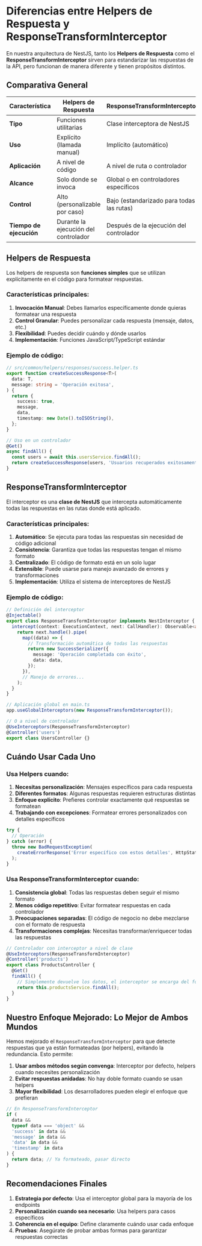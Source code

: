 # Diferencias entre Helpers de Respuesta y ResponseTransformInterceptor

En nuestra arquitectura de NestJS, tanto los **Helpers de Respuesta** como el **ResponseTransformInterceptor** sirven para estandarizar las respuestas de la API, pero funcionan de manera diferente y tienen propósitos distintos.

## Comparativa General

| Característica | Helpers de Respuesta | ResponseTransformInterceptor |
|----------------|----------------------|------------------------------|
| **Tipo** | Funciones utilitarias | Clase interceptora de NestJS |
| **Uso** | Explícito (llamada manual) | Implícito (automático) |
| **Aplicación** | A nivel de código | A nivel de ruta o controlador |
| **Alcance** | Solo donde se invoca | Global o en controladores específicos |
| **Control** | Alto (personalizable por caso) | Bajo (estandarizado para todas las rutas) |
| **Tiempo de ejecución** | Durante la ejecución del controlador | Después de la ejecución del controlador |

## Helpers de Respuesta

Los helpers de respuesta son **funciones simples** que se utilizan explícitamente en el código para formatear respuestas.

### Características principales:

1. **Invocación Manual**: Debes llamarlos específicamente donde quieras formatear una respuesta
2. **Control Granular**: Puedes personalizar cada respuesta (mensaje, datos, etc.)
3. **Flexibilidad**: Puedes decidir cuándo y dónde usarlos
4. **Implementación**: Funciones JavaScript/TypeScript estándar

### Ejemplo de código:

```typescript
// src/common/helpers/responses/success.helper.ts
export function createSuccessResponse<T>(
  data: T,
  message: string = 'Operación exitosa',
) {
  return {
    success: true,
    message,
    data,
    timestamp: new Date().toISOString(),
  };
}

// Uso en un controlador
@Get()
async findAll() {
  const users = await this.usersService.findAll();
  return createSuccessResponse(users, 'Usuarios recuperados exitosamente');
}
```

## ResponseTransformInterceptor

El interceptor es una **clase de NestJS** que intercepta automáticamente todas las respuestas en las rutas donde está aplicado.

### Características principales:

1. **Automático**: Se ejecuta para todas las respuestas sin necesidad de código adicional
2. **Consistencia**: Garantiza que todas las respuestas tengan el mismo formato
3. **Centralizado**: El código de formato está en un solo lugar
4. **Extensible**: Puede usarse para manejo avanzado de errores y transformaciones
5. **Implementación**: Utiliza el sistema de interceptores de NestJS

### Ejemplo de código:

```typescript
// Definición del interceptor
@Injectable()
export class ResponseTransformInterceptor implements NestInterceptor {
  intercept(context: ExecutionContext, next: CallHandler): Observable<any> {
    return next.handle().pipe(
      map((data) => {
        // Transformación automática de todas las respuestas
        return new SuccessSerializer({
          message: 'Operación completada con éxito',
          data: data,
        });
      }),
      // Manejo de errores...
    );
  }
}

// Aplicación global en main.ts
app.useGlobalInterceptors(new ResponseTransformInterceptor());

// O a nivel de controlador
@UseInterceptors(ResponseTransformInterceptor)
@Controller('users')
export class UsersController {}
```

## Cuándo Usar Cada Uno

### Usa Helpers cuando:

1. **Necesitas personalización**: Mensajes específicos para cada respuesta
2. **Diferentes formatos**: Algunas respuestas requieren estructuras distintas
3. **Enfoque explícito**: Prefieres controlar exactamente qué respuestas se formatean
4. **Trabajando con excepciones**: Formatear errores personalizados con detalles específicos

```typescript
try {
  // Operación
} catch (error) {
  throw new BadRequestException(
    createErrorResponse('Error específico con estos detalles', HttpStatus.BAD_REQUEST)
  );
}
```

### Usa ResponseTransformInterceptor cuando:

1. **Consistencia global**: Todas las respuestas deben seguir el mismo formato
2. **Menos código repetitivo**: Evitar formatear respuestas en cada controlador
3. **Preocupaciones separadas**: El código de negocio no debe mezclarse con el formato de respuesta
4. **Transformaciones complejas**: Necesitas transformar/enriquecer todas las respuestas

```typescript
// Controlador con interceptor a nivel de clase
@UseInterceptors(ResponseTransformInterceptor)
@Controller('products')
export class ProductsController {
  @Get()
  findAll() {
    // Simplemente devuelve los datos, el interceptor se encarga del formato
    return this.productsService.findAll();
  }
}
```

## Nuestro Enfoque Mejorado: Lo Mejor de Ambos Mundos

Hemos mejorado el `ResponseTransformInterceptor` para que detecte respuestas que ya están formateadas (por helpers), evitando la redundancia. Esto permite:

1. **Usar ambos métodos según convenga**: Interceptor por defecto, helpers cuando necesites personalización
2. **Evitar respuestas anidadas**: No hay doble formato cuando se usan helpers
3. **Mayor flexibilidad**: Los desarrolladores pueden elegir el enfoque que prefieran

```typescript
// En ResponseTransformInterceptor
if (
  data && 
  typeof data === 'object' && 
  'success' in data && 
  'message' in data && 
  'data' in data &&
  'timestamp' in data
) {
  return data; // Ya formateado, pasar directo
}
```

## Recomendaciones Finales

1. **Estrategia por defecto**: Usa el interceptor global para la mayoría de los endpoints
2. **Personalización cuando sea necesario**: Usa helpers para casos específicos
3. **Coherencia en el equipo**: Define claramente cuándo usar cada enfoque
4. **Pruebas**: Asegúrate de probar ambas formas para garantizar respuestas correctas 